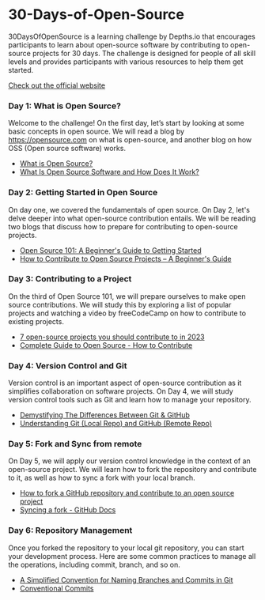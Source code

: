 # 30-Days-of-Open-Source

30DaysOfOpenSource is a learning challenge by Depths.io that encourages participants to learn about open-source software by contributing to open-source projects for 30 days. The challenge is designed for people of all skill levels and provides participants with various resources to help them get started.

[Check out the official website](https://depths.so/events/30daysopensource)

### Day 1: What is Open Source?
Welcome to the challenge! On the first day, let’s start by looking at some basic concepts in open source. We will read a blog by https://opensource.com on what is open-source, and another blog on how OSS (Open source software) works.

- [What is Open Source?](https://opensource.com/resources/what-open-source)
- [What Is Open Source Software and How Does It Work?](https://www.synopsys.com/glossary/what-is-open-source-software.html)

### Day 2: Getting Started in Open Source
On day one, we covered the fundamentals of open source. On Day 2, let's delve deeper into what open-source contribution entails. We will be reading two blogs that discuss how to prepare for contributing to open-source projects.

- [Open Source 101: A Beginner's Guide to Getting Started](https://dev.to/opensauced/open-source-101-a-beginners-guide-to-getting-started-37fb)
- [How to Contribute to Open Source Projects – A Beginner's Guide](https://www.freecodecamp.org/news/how-to-contribute-to-open-source-projects-beginners-guide/)

### Day 3: Contributing to a Project
On the third of Open Source 101, we will prepare ourselves to make open source contributions. We will study this by exploring a list of popular projects and watching a video by freeCodeCamp on how to contribute to existing projects.

- [7 open-source projects you should contribute to in 2023](https://dev.to/github20k/7-open-source-projects-you-should-contribute-to-in-2023-1nph)
- [Complete Guide to Open Source - How to Contribute](https://www.youtube.com/watch?v=yzeVMecydCE&ab_channel=freeCodeCamp.org)

### Day 4: Version Control and Git
Version control is an important aspect of open-source contribution as it simplifies collaboration on software projects. On Day 4, we will study version control tools such as Git and learn how to manage your repository.

- [Demystifying The Differences Between Git & GitHub](https://medium.com/edureka/git-vs-github-67c511d09d3e)
- [Understanding Git (Local Repo) and GitHub (Remote Repo)](https://medium.com/swlh/git-local-repo-and-github-remote-repo-eae1c948fbf5)



### Day 5: Fork and Sync from remote
On Day 5, we will apply our version control knowledge in the context of an open-source project. We will learn how to fork the repository and contribute to it, as well as how to sync a fork with your local branch.

- [How to fork a GitHub repository and contribute to an open source project ](https://sqldbawithabeard.com/2019/11/29/how-to-fork-a-github-repository-and-contribute-to-an-open-source-project/?utm_source=dlvr.it&utm_medium=facebook)
- [Syncing a fork - GitHub Docs](https://docs.github.com/en/pull-requests/collaborating-with-pull-requests/working-with-forks/syncing-a-fork)


### Day 6: Repository Management
Once you forked the repository to your local git repository, you can start your development process. Here are some common practices to manage all the operations, including commit, branch, and so on.

- [A Simplified Convention for Naming Branches and Commits in Git ](https://dev.to/varbsan/a-simplified-convention-for-naming-branches-and-commits-in-git-il4)
- [Conventional Commits](https://www.conventionalcommits.org/en/v1.0.0/)
